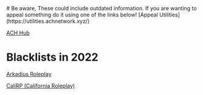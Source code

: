 <link href="https://achnetwork.xyz/extra/css/blacklists-pages.css" rel="stylesheet">
# Be aware, These could include outdated information. If you are wanting to appeal something do it using one of the links below!
[Appeal Utilities](https://utilities.achnetwork.xyz/)

[ACH Hub](https://achnetwork.xyz/Hub/Hub.html)

# Blacklists in 2022
[Arkadius Roleplay](https://achnetwork.xyz/extra/blacklists-archive/arkadiusrp-blacklist.html)

[CaliRP (California Roleplay)](https://achnetwork.xyz/extra/blacklists-archive/calirp-blacklist.html)
